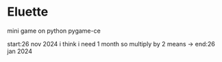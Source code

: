 # Eluette
mini game on python pygame-ce

start:26 nov 2024
i think i need 1 month so multiply by 2 means ->
end:26 jan 2024
